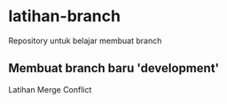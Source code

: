 # latihan-branch
Repository untuk belajar membuat branch

Membuat branch baru 'development'
--
Latihan Merge Conflict 

